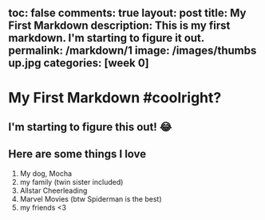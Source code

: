 toc: false
comments: true
layout: post
title: My First Markdown
description: This is my first markdown. I'm starting to figure it out.
permalink: /markdown/1
image: /images/thumbs up.jpg
categories: [week 0]
---


# My First Markdown #coolright?
## I'm starting to figure this out! :joy:
## Here are some things I love
1. My dog, Mocha
2. my family (twin sister included)
3. Allstar Cheerleading
4. Marvel Movies (btw Spiderman is the best)
5. my friends <3
